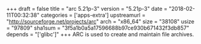 +++
draft = false
title = "arc 5.21p-3"
version = "5.21p-3"
date = "2018-02-11T00:32:38"
categories = ['apps-extra']
upstreamurl = "http://sourceforge.net/projects/arc"
arch = "x86_64"
size = "38108"
usize = "97809"
sha1sum = "3f5a1b0a5a17596688b97ce930b671432f3db857"
depends = "['glibc']"
+++
ARC is used to create and maintain file archives.